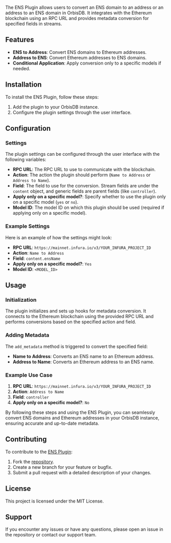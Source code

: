 The ENS Plugin allows users to convert an ENS domain to an address or an address to an ENS domain in OrbisDB. It integrates with the Ethereum blockchain using an RPC URL and provides metadata conversion for specified fields in streams.

## Features

- **ENS to Address**: Convert ENS domains to Ethereum addresses.
- **Address to ENS**: Convert Ethereum addresses to ENS domains.
- **Conditional Application**: Apply conversion only to a specific models if needed.

## Installation

To install the ENS Plugin, follow these steps:

1. Add the plugin to your OrbisDB instance.
2. Configure the plugin settings through the user interface.

## Configuration

### Settings

The plugin settings can be configured through the user interface with the following variables:

- **RPC URL**: The RPC URL to use to communicate with the blockchain.
- **Action**: The action the plugin should perform (`Name to Address` or `Address to Name`).
- **Field**: The field to use for the conversion. Stream fields are under the `content` object, and generic fields are parent fields (like `controller`).
- **Apply only on a specific model?**: Specify whether to use the plugin only on a specific model (`yes` or `no`).
- **Model ID**: The model ID on which this plugin should be used (required if applying only on a specific model).

### Example Settings

Here is an example of how the settings might look:

- **RPC URL**: `https://mainnet.infura.io/v3/YOUR_INFURA_PROJECT_ID`
- **Action**: `Name to Address`
- **Field**: `content.ensName`
- **Apply only on a specific model?**: `Yes`
- **Model ID**: `<MODEL_ID>`

## Usage

### Initialization

The plugin initializes and sets up hooks for metadata conversion. It connects to the Ethereum blockchain using the provided RPC URL and performs conversions based on the specified action and field.

### Adding Metadata

The `add_metadata` method is triggered to convert the specified field:

- **Name to Address**: Converts an ENS name to an Ethereum address.
- **Address to Name**: Converts an Ethereum address to an ENS name.

### Example Use Case

1. **RPC URL**: `https://mainnet.infura.io/v3/YOUR_INFURA_PROJECT_ID`
2. **Action**: `Address to Name`
3. **Field**: `controller`
4. **Apply only on a specific model?**: `No`

By following these steps and using the ENS Plugin, you can seamlessly convert ENS domains and Ethereum addresses in your OrbisDB instance, ensuring accurate and up-to-date metadata.

## Contributing

To contribute to the [ENS Plugin]("https://github.com/OrbisWeb3/orbisdb/tree/master/server/plugins/ens"):

1. Fork the [repository]("https://github.com/OrbisWeb3/orbisdb/tree/master/server/plugins/ens").
2. Create a new branch for your feature or bugfix.
3. Submit a pull request with a detailed description of your changes.

## License

This project is licensed under the MIT License.

## Support

If you encounter any issues or have any questions, please open an issue in the repository or contact our support team.

